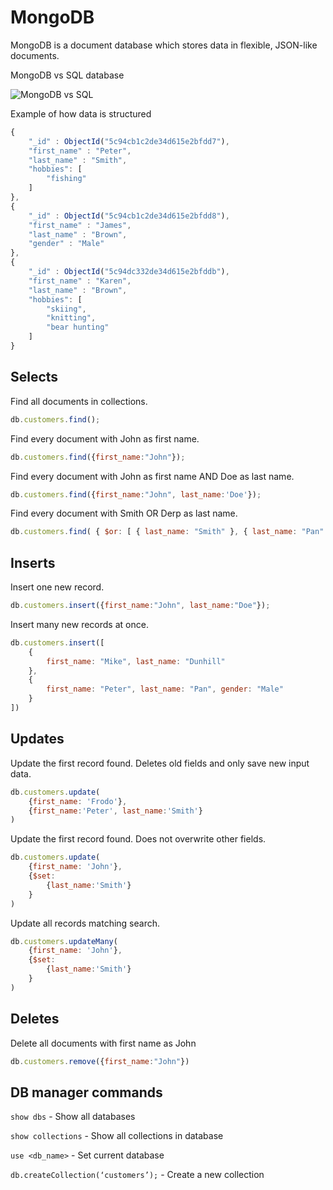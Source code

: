# MongoDB

MongoDB is a document database which stores data in flexible, JSON-like documents.

MongoDB vs SQL database
<div align="left">
<img src="http://4.bp.blogspot.com/-edz2_QrFvCE/UnzBhKZE3FI/AAAAAAAAAEs/bTEsqnZFTXw/s1600/SQL-MongoDB+Correspondence.PNG" alt="MongoDB vs SQL">
</div>

Example of how data is structured
```javascript
{
	"_id" : ObjectId("5c94cb1c2de34d615e2bfdd7"),
	"first_name" : "Peter",
    "last_name" : "Smith",
    "hobbies": [
        "fishing"
    ]
},
{
	"_id" : ObjectId("5c94cb1c2de34d615e2bfdd8"),
	"first_name" : "James",
	"last_name" : "Brown",
    "gender" : "Male"
},
{
	"_id" : ObjectId("5c94dc332de34d615e2bfddb"),
	"first_name" : "Karen",
	"last_name" : "Brown",
    "hobbies": [
        "skiing",
        "knitting",
        "bear hunting"
    ]
}
```

## Selects

Find all documents in collections.
```javascript
db.customers.find();
```

Find every document with John as first name.
```javascript
db.customers.find({first_name:"John"});
```

Find every document with John as first name AND Doe as last name.
```javascript
db.customers.find({first_name:"John", last_name:'Doe'});
```

Find every document with Smith OR Derp as last name. 
```javascript
db.customers.find( { $or: [ { last_name: "Smith" }, { last_name: "Pan" } ] } )
```

## Inserts

Insert one new record.
```javascript
db.customers.insert({first_name:"John", last_name:"Doe"});
```

Insert many new records at once. 
```javascript
db.customers.insert([
    {
        first_name: "Mike", last_name: "Dunhill"
    },
    {
        first_name: "Peter", last_name: "Pan", gender: "Male"
    }
])
```

## Updates
Update the first record found. Deletes old fields and only save new input data. 
```javascript
db.customers.update(
    {first_name: 'Frodo'},
    {first_name:'Peter', last_name:'Smith'}
)
```

Update the first record found. Does not overwrite other fields.
```javascript
db.customers.update(
    {first_name: 'John'},
    {$set: 
        {last_name:'Smith'}
    }
)
```

Update all records matching search.
```javascript
db.customers.updateMany(
    {first_name: 'John'},
    {$set: 
        {last_name:'Smith'}
    }
)
```

## Deletes

Delete all documents with first name as John
```javascript
db.customers.remove({first_name:"John"})
```


## DB manager commands
`show dbs` - Show all databases

`show collections` - Show all collections in database

`use <db_name>` - Set current database 

`db.createCollection(‘customers’);` - Create a new collection


```javascript

```
